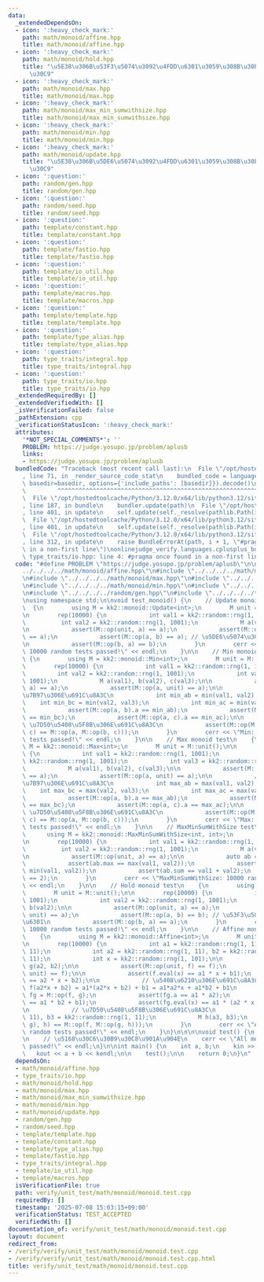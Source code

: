 ```yaml
---
data:
  _extendedDependsOn:
  - icon: ':heavy_check_mark:'
    path: math/monoid/affine.hpp
    title: math/monoid/affine.hpp
  - icon: ':heavy_check_mark:'
    path: math/monoid/hold.hpp
    title: "\u5E38\u306B\u53F3\u5074\u3092\u4FDD\u6301\u3059\u308B\u30E2\u30CE\u30A4\
      \u30C9"
  - icon: ':heavy_check_mark:'
    path: math/monoid/max.hpp
    title: math/monoid/max.hpp
  - icon: ':heavy_check_mark:'
    path: math/monoid/max_min_sumwithsize.hpp
    title: math/monoid/max_min_sumwithsize.hpp
  - icon: ':heavy_check_mark:'
    path: math/monoid/min.hpp
    title: math/monoid/min.hpp
  - icon: ':heavy_check_mark:'
    path: math/monoid/update.hpp
    title: "\u5E38\u306B\u5DE6\u5074\u3092\u4FDD\u6301\u3059\u308B\u30E2\u30CE\u30A4\
      \u30C9"
  - icon: ':question:'
    path: random/gen.hpp
    title: random/gen.hpp
  - icon: ':question:'
    path: random/seed.hpp
    title: random/seed.hpp
  - icon: ':question:'
    path: template/constant.hpp
    title: template/constant.hpp
  - icon: ':question:'
    path: template/fastio.hpp
    title: template/fastio.hpp
  - icon: ':question:'
    path: template/io_util.hpp
    title: template/io_util.hpp
  - icon: ':question:'
    path: template/macros.hpp
    title: template/macros.hpp
  - icon: ':question:'
    path: template/template.hpp
    title: template/template.hpp
  - icon: ':question:'
    path: template/type_alias.hpp
    title: template/type_alias.hpp
  - icon: ':question:'
    path: type_traits/integral.hpp
    title: type_traits/integral.hpp
  - icon: ':question:'
    path: type_traits/io.hpp
    title: type_traits/io.hpp
  _extendedRequiredBy: []
  _extendedVerifiedWith: []
  _isVerificationFailed: false
  _pathExtension: cpp
  _verificationStatusIcon: ':heavy_check_mark:'
  attributes:
    '*NOT_SPECIAL_COMMENTS*': ''
    PROBLEM: https://judge.yosupo.jp/problem/aplusb
    links:
    - https://judge.yosupo.jp/problem/aplusb
  bundledCode: "Traceback (most recent call last):\n  File \"/opt/hostedtoolcache/Python/3.12.0/x64/lib/python3.12/site-packages/onlinejudge_verify/documentation/build.py\"\
    , line 71, in _render_source_code_stat\n    bundled_code = language.bundle(stat.path,\
    \ basedir=basedir, options={'include_paths': [basedir]}).decode()\n          \
    \         ^^^^^^^^^^^^^^^^^^^^^^^^^^^^^^^^^^^^^^^^^^^^^^^^^^^^^^^^^^^^^^^^^^^^^^^^^^^^^^^^^\n\
    \  File \"/opt/hostedtoolcache/Python/3.12.0/x64/lib/python3.12/site-packages/onlinejudge_verify/languages/cplusplus.py\"\
    , line 187, in bundle\n    bundler.update(path)\n  File \"/opt/hostedtoolcache/Python/3.12.0/x64/lib/python3.12/site-packages/onlinejudge_verify/languages/cplusplus_bundle.py\"\
    , line 401, in update\n    self.update(self._resolve(pathlib.Path(included), included_from=path))\n\
    \  File \"/opt/hostedtoolcache/Python/3.12.0/x64/lib/python3.12/site-packages/onlinejudge_verify/languages/cplusplus_bundle.py\"\
    , line 401, in update\n    self.update(self._resolve(pathlib.Path(included), included_from=path))\n\
    \  File \"/opt/hostedtoolcache/Python/3.12.0/x64/lib/python3.12/site-packages/onlinejudge_verify/languages/cplusplus_bundle.py\"\
    , line 312, in update\n    raise BundleErrorAt(path, i + 1, \"#pragma once found\
    \ in a non-first line\")\nonlinejudge_verify.languages.cplusplus_bundle.BundleErrorAt:\
    \ type_traits/io.hpp: line 4: #pragma once found in a non-first line\n"
  code: "#define PROBLEM \"https://judge.yosupo.jp/problem/aplusb\"\n\n#include \"\
    ../../../../math/monoid/affine.hpp\"\n#include \"../../../../math/monoid/hold.hpp\"\
    \n#include \"../../../../math/monoid/max.hpp\"\n#include \"../../../../math/monoid/max_min_sumwithsize.hpp\"\
    \n#include \"../../../../math/monoid/min.hpp\"\n#include \"../../../../math/monoid/update.hpp\"\
    \n#include \"../../../../random/gen.hpp\"\n#include \"../../../../template/template.hpp\"\
    \nusing namespace std;\n\nvoid test_monoid() {\n    // Update monoid test\n  \
    \  {\n        using M = kk2::monoid::Update<int>;\n        M unit = M::unit();\n\
    \n        rep(10000) {\n            int val1 = kk2::random::rng(1, 1001);\n  \
    \          int val2 = kk2::random::rng(1, 1001);\n            M a(val1), b(val2);\n\
    \n            assert(M::op(unit, a) == a);\n            assert(M::op(a, unit)\
    \ == a);\n            assert(M::op(a, b) == a); // \u5DE6\u5074\u3092\u4FDD\u6301\
    \n            assert(M::op(b, a) == b);\n        }\n        cerr << \"Update:\
    \ 10000 random tests passed!\" << endl;\n    }\n\n    // Min monoid test\n   \
    \ {\n        using M = kk2::monoid::Min<int>;\n        M unit = M::unit();\n\n\
    \        rep(10000) {\n            int val1 = kk2::random::rng(1, 1001);\n   \
    \         int val2 = kk2::random::rng(1, 1001);\n            int val3 = kk2::random::rng(1,\
    \ 1001);\n            M a(val1), b(val2), c(val3);\n\n            assert(M::op(unit,\
    \ a) == a);\n            assert(M::op(a, unit) == a);\n\n            // min\u6F14\
    \u7B97\u306E\u691C\u8A3C\n            int min_ab = min(val1, val2);\n        \
    \    int min_bc = min(val2, val3);\n            int min_ac = min(val1, val3);\n\
    \            assert(M::op(a, b).a == min_ab);\n            assert(M::op(b, c).a\
    \ == min_bc);\n            assert(M::op(a, c).a == min_ac);\n\n            //\
    \ \u7D50\u5408\u5F8B\u306E\u691C\u8A3C\n            assert(M::op(M::op(a, b),\
    \ c) == M::op(a, M::op(b, c)));\n        }\n        cerr << \"Min: 10000 random\
    \ tests passed!\" << endl;\n    }\n\n    // Max monoid test\n    {\n        using\
    \ M = kk2::monoid::Max<int>;\n        M unit = M::unit();\n\n        rep(10000)\
    \ {\n            int val1 = kk2::random::rng(1, 1001);\n            int val2 =\
    \ kk2::random::rng(1, 1001);\n            int val3 = kk2::random::rng(1, 1001);\n\
    \            M a(val1), b(val2), c(val3);\n\n            assert(M::op(unit, a)\
    \ == a);\n            assert(M::op(a, unit) == a);\n\n            // max\u6F14\
    \u7B97\u306E\u691C\u8A3C\n            int max_ab = max(val1, val2);\n        \
    \    int max_bc = max(val2, val3);\n            int max_ac = max(val1, val3);\n\
    \            assert(M::op(a, b).a == max_ab);\n            assert(M::op(b, c).a\
    \ == max_bc);\n            assert(M::op(a, c).a == max_ac);\n\n            //\
    \ \u7D50\u5408\u5F8B\u306E\u691C\u8A3C\n            assert(M::op(M::op(a, b),\
    \ c) == M::op(a, M::op(b, c)));\n        }\n        cerr << \"Max: 10000 random\
    \ tests passed!\" << endl;\n    }\n\n    // MaxMinSumWithSize test\n    {\n  \
    \      using M = kk2::monoid::MaxMinSumWithSize<int, int>;\n        M unit = M::unit();\n\
    \n        rep(10000) {\n            int val1 = kk2::random::rng(1, 1001);\n  \
    \          int val2 = kk2::random::rng(1, 1001);\n            M a(val1), b(val2);\n\
    \n            assert(M::op(unit, a) == a);\n\n            auto ab = M::op(a, b);\n\
    \            assert(ab.max == max(val1, val2));\n            assert(ab.min ==\
    \ min(val1, val2));\n            assert(ab.sum == val1 + val2);\n            assert(ab.size\
    \ == 2);\n        }\n        cerr << \"MaxMinSumWithSize: 10000 random tests passed!\"\
    \ << endl;\n    }\n\n    // Hold monoid test\n    {\n        using M = kk2::monoid::Hold<int>;\n\
    \        M unit = M::unit();\n\n        rep(10000) {\n            int val1 = kk2::random::rng(1,\
    \ 1001);\n            int val2 = kk2::random::rng(1, 1001);\n            M a(val1),\
    \ b(val2);\n\n            assert(M::op(unit, a) == a);\n            assert(M::op(a,\
    \ unit) == a);\n            assert(M::op(a, b) == b); // \u53F3\u5074\u3092\u4FDD\
    \u6301\n            assert(M::op(b, a) == a);\n        }\n        cerr << \"Hold:\
    \ 10000 random tests passed!\" << endl;\n    }\n\n    // Affine monoid test\n\
    \    {\n        using M = kk2::monoid::Affine<int>;\n        M unit = M::unit();\n\
    \n        rep(10000) {\n            int a1 = kk2::random::rng(1, 11), b1 = kk2::random::rng(1,\
    \ 11);\n            int a2 = kk2::random::rng(1, 11), b2 = kk2::random::rng(1,\
    \ 11);\n            int x = kk2::random::rng(1, 101);\n\n            M f(a1, b1),\
    \ g(a2, b2);\n\n            assert(M::op(unit, f) == f);\n            assert(M::op(f,\
    \ unit) == f);\n\n            assert(f.eval(x) == a1 * x + b1);\n            assert(g.eval(x)\
    \ == a2 * x + b2);\n\n            // \u5408\u6210\u306E\u691C\u8A3C f(g(x)) =\
    \ f(a2*x + b2) = a1*(a2*x + b2) + b1 = a1*a2*x + a1*b2 + b1\n            auto\
    \ fg = M::op(f, g);\n            assert(fg.a == a1 * a2);\n            assert(fg.b\
    \ == a1 * b2 + b1);\n            assert(fg.eval(x) == a1 * (a2 * x + b2) + b1);\n\
    \n            // \u7D50\u5408\u5F8B\u306E\u691C\u8A3C\n            int a3 = kk2::random::rng(1,\
    \ 11), b3 = kk2::random::rng(1, 11);\n            M h(a3, b3);\n            assert(M::op(M::op(f,\
    \ g), h) == M::op(f, M::op(g, h)));\n        }\n        cerr << \"Affine: 10000\
    \ random tests passed!\" << endl;\n    }\n}\n\n\n\nvoid test() {\n    test_monoid();\n\
    \n    // \u5168\u30C6\u30B9\u30C8\u901A\u904E\n    cerr << \"All monoid tests\
    \ passed!\" << endl;\n}\n\nint main() {\n    int a, b;\n    kin >> a >> b;\n \
    \   kout << a + b << kendl;\n\n    test();\n\n    return 0;\n}\n"
  dependsOn:
  - math/monoid/affine.hpp
  - type_traits/io.hpp
  - math/monoid/hold.hpp
  - math/monoid/max.hpp
  - math/monoid/max_min_sumwithsize.hpp
  - math/monoid/min.hpp
  - math/monoid/update.hpp
  - random/gen.hpp
  - random/seed.hpp
  - template/template.hpp
  - template/constant.hpp
  - template/type_alias.hpp
  - template/fastio.hpp
  - type_traits/integral.hpp
  - template/io_util.hpp
  - template/macros.hpp
  isVerificationFile: true
  path: verify/unit_test/math/monoid/monoid.test.cpp
  requiredBy: []
  timestamp: '2025-07-08 15:03:15+09:00'
  verificationStatus: TEST_ACCEPTED
  verifiedWith: []
documentation_of: verify/unit_test/math/monoid/monoid.test.cpp
layout: document
redirect_from:
- /verify/verify/unit_test/math/monoid/monoid.test.cpp
- /verify/verify/unit_test/math/monoid/monoid.test.cpp.html
title: verify/unit_test/math/monoid/monoid.test.cpp
---
```

